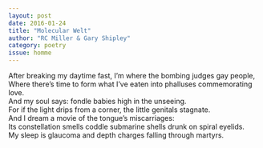 ```yaml
---
layout: post 
date: 2016-01-24
title: "Molecular Welt"
author: "RC Miller & Gary Shipley"
category: poetry
issue: homme
---
```

After breaking my daytime fast, I’m where the bombing judges gay people,  
Where there’s time to form what I’ve eaten into phalluses commemorating love.  
And my soul says: fondle babies high in the unseeing.  
For if the light drips from a corner, the little genitals stagnate.  
And I dream a movie of the tongue’s miscarriages:  
Its constellation smells coddle submarine shells drunk on spiral eyelids.  
My sleep is glaucoma and depth charges falling through martyrs.  